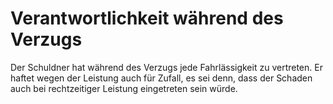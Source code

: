 # Verantwortlichkeit während des Verzugs

Der Schuldner hat während des Verzugs jede Fahrlässigkeit zu vertreten. Er haftet wegen der Leistung auch für Zufall, es sei denn, dass der Schaden auch bei rechtzeitiger Leistung eingetreten sein würde. 

